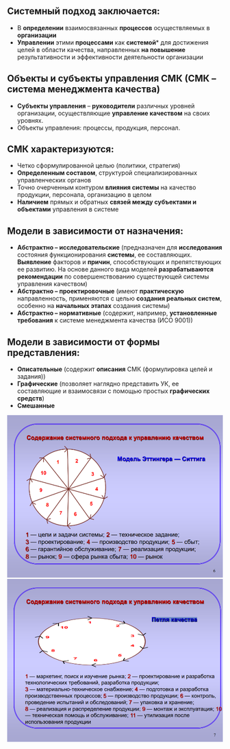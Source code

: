 ## Системный подход заключается: 
*  В  **определении**  взаимосвязанных  **процессов**  осуществляемых  в 
**организации** 
*  **Управлении**  этими  **процессами**  как  **системой***  для  достижения  целей  в 
области  качества,  направленных  **на  повышение**  результативности  и 
эффективности деятельности организации 

## Объекты и субъекты управления СМК (СМК – система менеджмента качества) 
* **Субъекты  управления**  –  **руководители**  различных  уровней  организации, 
осуществляющие **управление качеством** на своих уровнях. 
* Объекты управления: процессы, продукция, персонал. 

## СМК характеризуются: 
* Четко сформулированной целью (политики, стратегия) 
*  **Определенным  составом**,  структурой  специализированных 
управленческих органов 
* Точно очерченным контуром **влияния системы** на качество продукции, 
персонала, организацию в целом 
*  **Наличием**  прямых  и  обратных  **связей  между  субъектами  и  объектами** 
управления в системе
 
## Модели в зависимости от назначения: 
*  **Абстрактно  –  исследовательские**  (предназначен  для  **исследования** 
состояния функционирования **системы**, ее составляющих. **Выявление** факторов 
и **причин**, способствующих и препятствующих ее развитию. На основе данного 
вида  моделей  **разрабатываются  рекомендации**  по  совершенствованию 
существующей системы управления качеством) 
* **Абстрактно – проектировочные** (имеют **практическую** направленность, 
применяются с целью **создания реальных систем**, особенно на **начальных этапах** 
создания системы) 
*  **Абстрактно  –  нормативные**  (содержит,  например,  **установленные 
требования** к системе менеджмента качества (ИСО 9001)) 

## Модели в зависимости от формы представления: 
*  **Описательные**  (содержит  **описания**  СМК  (формулировка  целей  и 
задания)) 
* **Графические** (позволяет наглядно представить УК, ее составляющие и 
взаимосвязи с помощью простых **графических средств**) 
* **Смешанные** 

<img src="./1.png" alt="Модель Эттингера - Ситтинга">
<img src="./2.png" alt="Петля качества">

